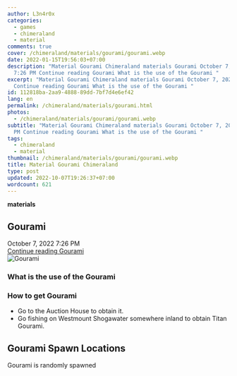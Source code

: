```yaml
---
author: L3n4r0x
categories:
  - games
  - chimeraland
  - material
comments: true
cover: /chimeraland/materials/gourami/gourami.webp
date: 2022-01-15T19:56:03+07:00
description: "Material Gourami Chimeraland materials Gourami October 7, 2022
  7:26 PM Continue reading Gourami What is the use of the Gourami "
excerpt: "Material Gourami Chimeraland materials Gourami October 7, 2022 7:26 PM
  Continue reading Gourami What is the use of the Gourami "
id: 112818ba-2aa9-4888-89dd-7bf7d4e6ef42
lang: en
permalink: /chimeraland/materials/gourami.html
photos:
  - /chimeraland/materials/gourami/gourami.webp
subtitle: "Material Gourami Chimeraland materials Gourami October 7, 2022 7:26
  PM Continue reading Gourami What is the use of the Gourami "
tags:
  - chimeraland
  - material
thumbnail: /chimeraland/materials/gourami/gourami.webp
title: Material Gourami Chimeraland
type: post
updated: 2022-10-07T19:26:37+07:00
wordcount: 621
---
```


<link
  rel="stylesheet"
  href="https://rawcdn.githack.com/dimaslanjaka/Web-Manajemen/870a349/css/bootstrap-5-3-0-alpha3-wrapper.css"
/>
<section id="bootstrap-wrapper">
  <div data-bs-theme="dark">
    <div
      class="row g-0 border rounded overflow-hidden flex-md-row mb-4 shadow-sm position-relative bg-dark text-light"
    >
      <div class="col p-4 d-flex flex-column position-static">
        <strong class="d-inline-block mb-2 text-success">materials</strong>
        <h2 class="mb-0">Gourami</h2>
        <div class="mb-1 text-muted">October 7, 2022 7:26 PM</div>
        <a
          href="/chimeraland/materials/gourami.html"
          class="stretched-link d-none text-primary"
          >Continue reading Gourami</a
        >
      </div>
      <div class="col-auto d-none d-md-block d-lg-block">
        <img
          src="https://www.webmanajemen.com/chimeraland/materials/gourami/gourami.webp"
          alt="Gourami"
        />
      </div>
    </div>
    <div class="row">
      <div class="col-lg-6 col-12 mb-2">
        <div class="card">
          <div class="card-body">
            <h3 class="card-title">What is the use of the Gourami</h3>
            <div class="card-text"><ul></ul></div>
          </div>
        </div>
      </div>
      <div class="col-lg-6 col-12 mb-2">
        <div class="card">
          <div class="card-body">
            <h3 class="card-title">How to get Gourami</h3>
            <div class="card-text">
              <ul>
                <li>Go to the Auction House to obtain it.</li>
                <li>
                  Go fishing on Westmount Shogawater somewhere inland to obtain
                  Titan Gourami.
                </li>
              </ul>
            </div>
          </div>
        </div>
      </div>
      <div class="col-12 mb-2">
        <h2>Gourami Spawn Locations</h2>
        <p>Gourami is randomly spawned</p>
      </div>
    </div>
  </div>
</section>